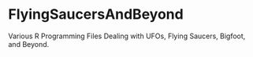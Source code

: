 FlyingSaucersAndBeyond
======================

Various R Programming Files Dealing with UFOs, Flying Saucers, Bigfoot, and Beyond.
